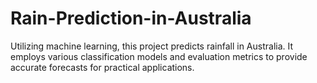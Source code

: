 # Rain-Prediction-in-Australia
Utilizing machine learning, this project predicts rainfall in Australia. It employs various classification models and evaluation metrics to provide accurate forecasts for practical applications.
